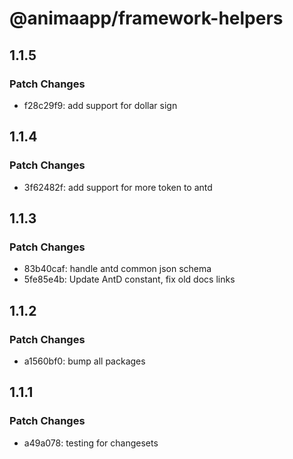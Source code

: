 # @animaapp/framework-helpers

## 1.1.5

### Patch Changes

- f28c29f9: add support for dollar sign

## 1.1.4

### Patch Changes

- 3f62482f: add support for more token to antd

## 1.1.3

### Patch Changes

- 83b40caf: handle antd common json schema
- 5fe85e4b: Update AntD constant, fix old docs links

## 1.1.2

### Patch Changes

- a1560bf0: bump all packages

## 1.1.1

### Patch Changes

- a49a078: testing for changesets
